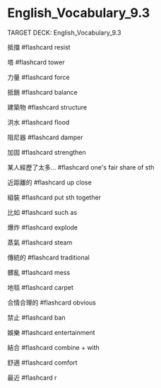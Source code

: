 # English_Vocabulary_9.3

TARGET DECK: English_Vocabulary_9.3

抵擋 #flashcard 
resist

塔 #flashcard 
tower

力量 #flashcard 
force

抵銷 #flashcard 
balance

建築物 #flashcard 
structure

洪水 #flashcard 
flood

阻尼器 #flashcard 
damper

加固 #flashcard 
strengthen

某人經歷了太多... #flashcard 
one's fair share of sth

近距離的 #flashcard 
up close

組裝 #flashcard 
put sth together

比如 #flashcard 
such as

爆炸 #flashcard 
explode

蒸氣 #flashcard 
steam

傳統的 #flashcard 
traditional

髒亂 #flashcard 
mess

地毯 #flashcard 
carpet

合情合理的 #flashcard 
obvious

禁止 #flashcard 
ban

娛樂 #flashcard 
entertainment

結合 #flashcard 
combine + with

舒適 #flashcard 
comfort

最近 #flashcard 
r
